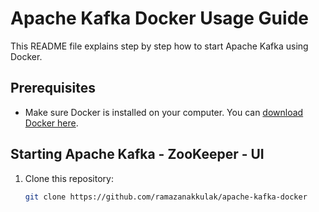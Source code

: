 # Apache Kafka Docker Usage Guide

This README file explains step by step how to start Apache Kafka using Docker.

## Prerequisites

- Make sure Docker is installed on your computer. You can [download Docker here](https://www.docker.com/get-started).

## Starting Apache Kafka - ZooKeeper - UI

1. Clone this repository:

   ```bash
   git clone https://github.com/ramazanakkulak/apache-kafka-docker
